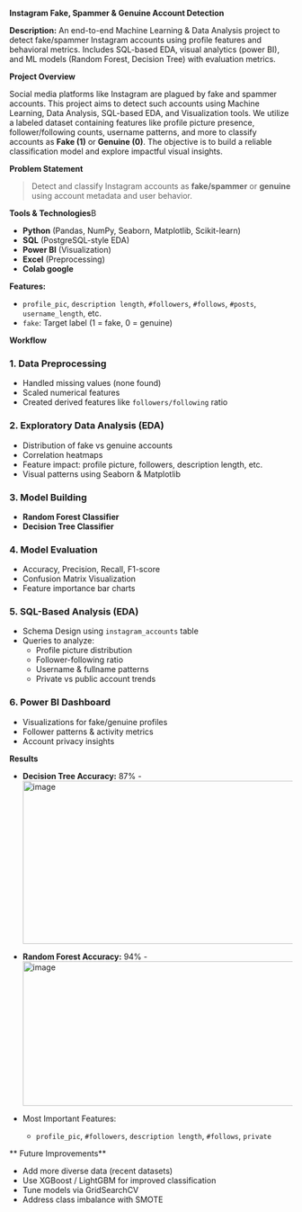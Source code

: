 **Instagram Fake, Spammer & Genuine Account Detection**

**Description:**
An end-to-end Machine Learning & Data Analysis project to detect fake/spammer Instagram accounts using profile features and behavioral metrics. 
Includes SQL-based EDA, visual analytics (power BI), and ML models (Random Forest, Decision Tree) with evaluation metrics.

**Project Overview**

Social media platforms like Instagram are plagued by fake and spammer accounts. This project aims to detect such accounts using Machine Learning, Data Analysis, SQL-based EDA, and Visualization tools.
We utilize a labeled dataset containing features like profile picture presence, follower/following counts, username patterns, and more to classify accounts as **Fake (1)** or **Genuine (0)**. The objective is to build a reliable classification model and explore impactful visual insights.

**Problem Statement**

> Detect and classify Instagram accounts as **fake/spammer** or **genuine** using account metadata and user behavior.

**Tools & Technologies**B

- **Python** (Pandas, NumPy, Seaborn, Matplotlib, Scikit-learn)
- **SQL** (PostgreSQL-style EDA)
- **Power BI** (Visualization)
- **Excel** (Preprocessing)
- **Colab google**

**Features:**
- `profile_pic`, `description length`, `#followers`, `#follows`, `#posts`, `username_length`, etc.
- `fake`: Target label (1 = fake, 0 = genuine)


**Workflow**

### 1. Data Preprocessing
- Handled missing values (none found)
- Scaled numerical features
- Created derived features like `followers/following` ratio

### 2. Exploratory Data Analysis (EDA)
- Distribution of fake vs genuine accounts
- Correlation heatmaps
- Feature impact: profile picture, followers, description length, etc.
- Visual patterns using Seaborn & Matplotlib

### 3. Model Building
- **Random Forest Classifier**
- **Decision Tree Classifier**

### 4. Model Evaluation
- Accuracy, Precision, Recall, F1-score
- Confusion Matrix Visualization
- Feature importance bar charts

### 5. SQL-Based Analysis (EDA)
- Schema Design using `instagram_accounts` table
- Queries to analyze:
  - Profile picture distribution
  - Follower-following ratio
  - Username & fullname patterns
  - Private vs public account trends

### 6. Power BI Dashboard
- Visualizations for fake/genuine profiles
- Follower patterns & activity metrics
- Account privacy insights

**Results**

- **Decision Tree Accuracy:** 87%
-<img width="617" height="290" alt="image" src="https://github.com/user-attachments/assets/b569f3be-56a4-44ff-9e5c-6b981f05994e" />

- **Random Forest Accuracy:** 94%
-<img width="681" height="257" alt="image" src="https://github.com/user-attachments/assets/5cb056b2-3858-4833-926b-a3db935eae42" />


- Most Important Features:
  - `profile_pic`, `#followers`, `description length`, `#follows`, `private`

** Future Improvements**

- Add more diverse data (recent datasets)
- Use XGBoost / LightGBM for improved classification
- Tune models via GridSearchCV
- Address class imbalance with SMOTE
